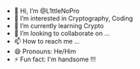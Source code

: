 - 👋 Hi, I’m @L1ttleNoPro
- 👀 I’m interested in Cryptography, Coding
- 🌱 I’m currently learning Crypto
- 💞️ I’m looking to collaborate on ...
- 📫 How to reach me ...
- 😄 Pronouns: He/Him
- ⚡ Fun fact: I'm handsome !!!

<!---
L1ttleNoPro/L1ttleNoPro is a ✨ special ✨ repository because its `README.md` (this file) appears on your GitHub profile.
You can click the Preview link to take a look at your changes.
--->
